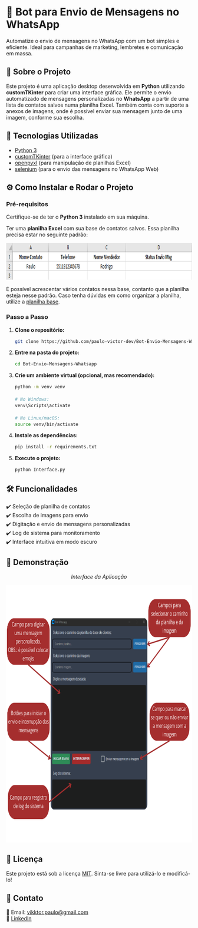 # 🤖 Bot para Envio de Mensagens no WhatsApp

Automatize o envio de mensagens no WhatsApp com um bot simples e eficiente. Ideal para campanhas de marketing, lembretes e comunicação em massa.

## 📖 Sobre o Projeto
Este projeto é uma aplicação desktop desenvolvida em **Python** utilizando **customTKinter** para criar uma interface gráfica. Ele permite o envio automatizado de mensagens personalizadas no **WhatsApp** a partir de uma lista de contatos salvos numa planilha Excel. Também conta com suporte a anexos de imagens, onde é possível enviar sua mensagem junto de uma imagem, conforme sua escolha.

## 🚀 Tecnologias Utilizadas
- [Python 3](https://www.python.org/)
- [customTKinter](https://github.com/TomSchimansky/CustomTkinter) (para a interface gráfica)
- [openpyxl](https://openpyxl.readthedocs.io/en/stable/) (para manipulação de planilhas Excel)
- [selenium](https://www.selenium.dev/) (para o envio das mensagens no WhatsApp Web)

## ⚙️ Como Instalar e Rodar o Projeto

### Pré-requisitos
Certifique-se de ter o **Python 3** instalado em sua máquina.

Ter uma **planilha Excel** com sua base de contatos salvos. Essa planilha precisa estar no seguinte padrão:

<img src="./Assets/estrutura_planilha.png" alt="estrutura_planilha" width="800" height="100">

É possível acrescentar vários contatos nessa base, contanto que a planilha esteja nesse padrão. Caso tenha dúvidas em como organizar a planilha, utilize a [planilha base](Planilha_Base/Planilha_Base.xlsx).

### Passo a Passo
1. **Clone o repositório:**
   ```bash
   git clone https://github.com/paulo-victor-dev/Bot-Envio-Mensagens-Whatsapp.git
   ```
2. **Entre na pasta do projeto:**
   ```bash
   cd Bot-Envio-Mensagens-Whatsapp
   ```
3. **Crie um ambiente virtual (opcional, mas recomendado):**
   ```bash
   python -m venv venv
   
   # No Windows:
   venv\Scripts\activate
   
   # No Linux/macOS:
   source venv/bin/activate
   ```
4. **Instale as dependências:**
   ```bash
   pip install -r requirements.txt
   ```
5. **Execute o projeto:**
   ```bash
   python Interface.py
   ```

## 🛠 Funcionalidades
✔️ Seleção de planilha de contatos  
✔️ Escolha de imagens para envio  
✔️ Digitação e envio de mensagens personalizadas  
✔️ Log de sistema para monitoramento  
✔️ Interface intuitiva em modo escuro  

## 📸 Demonstração
<p align="center"><i>Interface da Aplicação</i></p>

<p align="center">
  <img src="./Assets/demonstracao_interface.png" alt="demonstracao_interface" width="750" height="700">
</p>

## 📄 Licença
Este projeto está sob a licença [MIT](LICENSE). Sinta-se livre para utilizá-lo e modificá-lo!

## 📩 Contato
📧 Email: vikktor.paulo@gmail.com  
🔗 [LinkedIn](https://www.linkedin.com/in/paulo-rocha-dev/)
